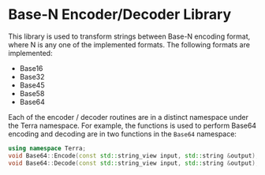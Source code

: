 Base-N Encoder/Decoder Library
==============================

This library is used to transform strings between Base-N encoding format,
where N is any one of the implemented formats.  The following formats are
implemented:

* Base16
* Base32
* Base45
* Base58
* Base64

Each of the encoder / decoder routines are in a distinct namespace under the
Terra namespace.  For example, the functions is used to perform Base64 encoding
and decoding are in two functions in the `Base64` namespace:

```cpp
using namespace Terra;
void Base64::Encode(const std::string_view input, std::string &output);
void Base64::Decode(const std::string_view input, std::string &output);
```
